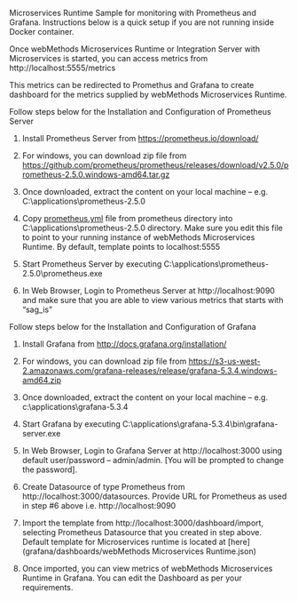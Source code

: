 Microservices Runtime Sample for monitoring with Prometheus and Grafana. Instructions below is a quick setup if you are not running inside Docker container.

Once webMethods Microservices Runtime or Integration Server with Microservices is started, you can access metrics from http://localhost:5555/metrics 

This metrics can be redirected to Promethus and Grafana to create dashboard for the metrics supplied by webMethods Microservices Runtime.

Follow steps below for the Installation and Configuration of Prometheus Server

1.	Install Prometheus Server from https://prometheus.io/download/

2.	For windows, you can download zip file from https://github.com/prometheus/prometheus/releases/download/v2.5.0/prometheus-2.5.0.windows-amd64.tar.gz 

3.	Once downloaded, extract the content on your local machine – e.g. C:\applications\prometheus-2.5.0

4.	Copy [prometheus.yml](prometheus/prometheus.yml) file from prometheus directory into C:\applications\prometheus-2.5.0 directory. Make sure you edit this file to point to your running instance of webMethods Microservices Runtime. By default, template points to localhost:5555

5.	Start Prometheus Server by executing  C:\applications\prometheus-2.5.0\prometheus.exe

6.	In Web Browser, Login to Prometheus Server at http://localhost:9090 and make sure that you are able to view various metrics that starts with “sag_is”

Follow steps below for the Installation and Configuration of Grafana

1.	Install Grafana from http://docs.grafana.org/installation/

2.	For windows, you can download zip file from https://s3-us-west-2.amazonaws.com/grafana-releases/release/grafana-5.3.4.windows-amd64.zip

3.	Once downloaded, extract the content on your local machine – e.g. c:\applications\grafana-5.3.4

4.	Start Grafana by executing C:\applications\grafana-5.3.4\bin\grafana-server.exe

5.	In Web Browser, Login to Grafana Server at http://localhost:3000 using default user/password – admin/admin. [You will be prompted to change the password].

6.	Create Datasource of type Prometheus from http://localhost:3000/datasources. Provide URL for Prometheus as used in step #6 above i.e. http://localhost:9090

7.	Import the template from http://localhost:3000/dashboard/import, selecting Prometheus Datasource that you created in step above. Default template for Microservices runtime is located at [here](grafana/dashboards/webMethods Microservices Runtime.json)

8.	Once imported, you can view metrics of webMethods Microservices Runtime in Grafana. You can edit the Dashboard as per your requirements.



